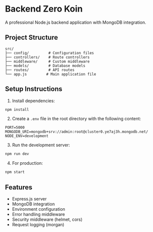 # Backend Zero Koin

A professional Node.js backend application with MongoDB integration.

## Project Structure

```
src/
├── config/         # Configuration files
├── controllers/    # Route controllers
├── middleware/     # Custom middleware
├── models/         # Database models
├── routes/         # API routes
└── app.js         # Main application file
```

## Setup Instructions

1. Install dependencies:
```bash
npm install
```

2. Create a `.env` file in the root directory with the following content:
```
PORT=5000
MONGODB_URI=mongodb+srv://admin:root@cluster0.ye7aj3h.mongodb.net/
NODE_ENV=development
```

3. Run the development server:
```bash
npm run dev
```

4. For production:
```bash
npm start
```

## Features

- Express.js server
- MongoDB integration
- Environment configuration
- Error handling middleware
- Security middleware (helmet, cors)
- Request logging (morgan) 